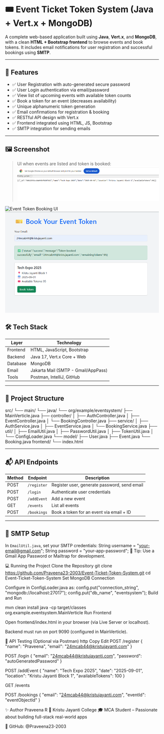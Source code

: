 # 🎟️ Event Ticket Token System (Java + Vert.x + MongoDB)

A complete web-based application built using **Java**, **Vert.x**, and **MongoDB**, with a clean **HTML + Bootstrap frontend** to browse events and book tokens. It includes email notifications for user registration and successful bookings using **SMTP**.

---

## 🚀 Features

- ✅ User Registration with auto-generated secure password
- ✅ User Login authentication via email/password
- ✅ View list of upcoming events with available token counts
- ✅ Book a token for an event (decreases availability)
- ✅ Unique alphanumeric token generation
- ✅ Email confirmations for registration & booking
- ✅ RESTful API design with Vert.x
- ✅ Frontend integrated using HTML, JS, Bootstrap
- ✅ SMTP integration for sending emails

---

## 🖼️ Screenshot

> UI when events are listed and token is booked:
> ![img.png](img.png)

![Event Token Booking UI](frontend/screenshot.png)  
![img_1.png](img_1.png)

## 🛠️ Tech Stack

| Layer     | Technology                        |
|-----------|------------------------------------|
| Frontend  | HTML, JavaScript, Bootstrap        |
| Backend   | Java 17, Vert.x Core + Web         |
| Database  | MongoDB                            |
| Email     | Jakarta Mail (SMTP - Gmail/AppPass)|
| Tools     | Postman, IntelliJ, GitHub          |

---

## 📁 Project Structure

src/
└── main/
└── java/
└── org/example/eventsystem/
├── MainVerticle.java
├── controller/
│ ├── AuthController.java
│ ├── EventController.java
│ └── BookingController.java
├── service/
│ ├── AuthService.java
│ ├── EventService.java
│ └── BookingService.java
├── util/
│ ├── EmailUtil.java
│ ├── PasswordUtil.java
│ ├── TokenUtil.java
│ └── ConfigLoader.java
└── model/
├── User.java
├── Event.java
└── Booking.java
frontend/
└── index.html

---

## 📬 API Endpoints

| Method | Endpoint         | Description                                 |
|--------|------------------|---------------------------------------------|
| POST   | `/register`      | Register user, generate password, send email|
| POST   | `/login`         | Authenticate user credentials               |
| POST   | `/addEvent`      | Add a new event                             |
| GET    | `/events`        | List all events                             |
| POST   | `/bookings`      | Book a token for an event via email + ID    |

---

## 📧 SMTP Setup

In `EmailUtil.java`, set your SMTP credentials:
String username = "your-email@gmail.com";
String password = "your-app-password";
📌 Tip: Use a Gmail App Password or Mailtrap for development.

💻 Running the Project
Clone the Repository
git clone https://github.com/Praveena23-2003/Event-Ticket-Token-System.git
cd Event-Ticket-Token-System
Set MongoDB Connection

Configure in ConfigLoader.java as:
config.put("connection_string", "mongodb://localhost:27017");
config.put("db_name", "eventsystem");
Build and Run


mvn clean install
java -cp target/classes org.example.eventsystem.MainVerticle
Run Frontend

Open frontend/index.html in your browser (via Live Server or localhost).

Backend must run on port 9090 (configured in MainVerticle).

🧪 API Testing (Optional via Postman)
http
Copy
Edit
POST /register
{
  "name": "Praveena",
  "email": "24mcab44@kristujayanti.com"
}

POST /login
{
  "email": "24mcab44@kristujayanti.com",
  "password": "autoGeneratedPassword"
}

POST /addEvent
{
  "name": "Tech Expo 2025",
  "date": "2025-09-01",
  "location": "Kristu Jayanti Block 1",
  "availableTokens": 100
}

GET /events

POST /bookings
{
  "email": "24mcab44@kristujayanti.com",
  "eventId": "eventObjectId"
}

✨ Author
Praveena R
📍 Kristu Jayanti College
🎓 MCA Student – Passionate about building full-stack real-world apps

🔗 GitHub: @Praveena23-2003